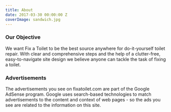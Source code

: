 ```yaml
---
title: About
date: 2017-03-30 00:00:00 Z
coverImage: sandwich.jpg
---
```


### Our Objective

We want Fix a Toilet to be the best source anywhere for do-it-yourself toilet repair. With clear and comprehensive steps and the help of a clutter-free, easy-to-navigate site design we believe anyone can tackle the task of fixing a toilet.

### Advertisements

The advertisements you see on fixatoilet.com are part of the Google AdSense program. Google uses search-based technologies to match advertisements to the content and context of web pages - so the ads you see are related to the information on this site.
